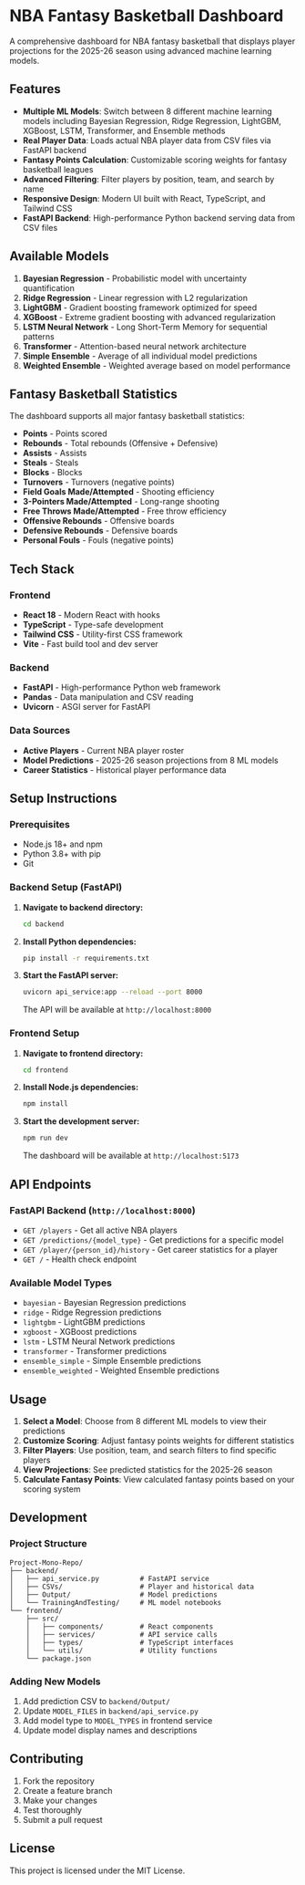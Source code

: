 # NBA Fantasy Basketball Dashboard

A comprehensive dashboard for NBA fantasy basketball that displays player projections for the 2025-26 season using advanced machine learning models.

## Features

- **Multiple ML Models**: Switch between 8 different machine learning models including Bayesian Regression, Ridge Regression, LightGBM, XGBoost, LSTM, Transformer, and Ensemble methods
- **Real Player Data**: Loads actual NBA player data from CSV files via FastAPI backend
- **Fantasy Points Calculation**: Customizable scoring weights for fantasy basketball leagues
- **Advanced Filtering**: Filter players by position, team, and search by name
- **Responsive Design**: Modern UI built with React, TypeScript, and Tailwind CSS
- **FastAPI Backend**: High-performance Python backend serving data from CSV files

## Available Models

1. **Bayesian Regression** - Probabilistic model with uncertainty quantification
2. **Ridge Regression** - Linear regression with L2 regularization
3. **LightGBM** - Gradient boosting framework optimized for speed
4. **XGBoost** - Extreme gradient boosting with advanced regularization
5. **LSTM Neural Network** - Long Short-Term Memory for sequential patterns
6. **Transformer** - Attention-based neural network architecture
7. **Simple Ensemble** - Average of all individual model predictions
8. **Weighted Ensemble** - Weighted average based on model performance

## Fantasy Basketball Statistics

The dashboard supports all major fantasy basketball statistics:
- **Points** - Points scored
- **Rebounds** - Total rebounds (Offensive + Defensive)
- **Assists** - Assists
- **Steals** - Steals
- **Blocks** - Blocks
- **Turnovers** - Turnovers (negative points)
- **Field Goals Made/Attempted** - Shooting efficiency
- **3-Pointers Made/Attempted** - Long-range shooting
- **Free Throws Made/Attempted** - Free throw efficiency
- **Offensive Rebounds** - Offensive boards
- **Defensive Rebounds** - Defensive boards
- **Personal Fouls** - Fouls (negative points)

## Tech Stack

### Frontend
- **React 18** - Modern React with hooks
- **TypeScript** - Type-safe development
- **Tailwind CSS** - Utility-first CSS framework
- **Vite** - Fast build tool and dev server

### Backend
- **FastAPI** - High-performance Python web framework
- **Pandas** - Data manipulation and CSV reading
- **Uvicorn** - ASGI server for FastAPI

### Data Sources
- **Active Players** - Current NBA player roster
- **Model Predictions** - 2025-26 season projections from 8 ML models
- **Career Statistics** - Historical player performance data

## Setup Instructions

### Prerequisites
- Node.js 18+ and npm
- Python 3.8+ with pip
- Git

### Backend Setup (FastAPI)

1. **Navigate to backend directory:**
   ```bash
   cd backend
   ```

2. **Install Python dependencies:**
   ```bash
   pip install -r requirements.txt
   ```

3. **Start the FastAPI server:**
   ```bash
   uvicorn api_service:app --reload --port 8000
   ```

   The API will be available at `http://localhost:8000`

### Frontend Setup

1. **Navigate to frontend directory:**
   ```bash
   cd frontend
   ```

2. **Install Node.js dependencies:**
   ```bash
   npm install
   ```

3. **Start the development server:**
   ```bash
   npm run dev
   ```

   The dashboard will be available at `http://localhost:5173`

## API Endpoints

### FastAPI Backend (`http://localhost:8000`)

- `GET /players` - Get all active NBA players
- `GET /predictions/{model_type}` - Get predictions for a specific model
- `GET /player/{person_id}/history` - Get career statistics for a player
- `GET /` - Health check endpoint

### Available Model Types
- `bayesian` - Bayesian Regression predictions
- `ridge` - Ridge Regression predictions
- `lightgbm` - LightGBM predictions
- `xgboost` - XGBoost predictions
- `lstm` - LSTM Neural Network predictions
- `transformer` - Transformer predictions
- `ensemble_simple` - Simple Ensemble predictions
- `ensemble_weighted` - Weighted Ensemble predictions

## Usage

1. **Select a Model**: Choose from 8 different ML models to view their predictions
2. **Customize Scoring**: Adjust fantasy points weights for different statistics
3. **Filter Players**: Use position, team, and search filters to find specific players
4. **View Projections**: See predicted statistics for the 2025-26 season
5. **Calculate Fantasy Points**: View calculated fantasy points based on your scoring system

## Development

### Project Structure
```
Project-Mono-Repo/
├── backend/
│   ├── api_service.py          # FastAPI service
│   ├── CSVs/                   # Player and historical data
│   ├── Output/                 # Model predictions
│   └── TrainingAndTesting/     # ML model notebooks
└── frontend/
    ├── src/
    │   ├── components/         # React components
    │   ├── services/           # API service calls
    │   ├── types/              # TypeScript interfaces
    │   └── utils/              # Utility functions
    └── package.json
```

### Adding New Models
1. Add prediction CSV to `backend/Output/`
2. Update `MODEL_FILES` in `backend/api_service.py`
3. Add model type to `MODEL_TYPES` in frontend service
4. Update model display names and descriptions

## Contributing

1. Fork the repository
2. Create a feature branch
3. Make your changes
4. Test thoroughly
5. Submit a pull request

## License

This project is licensed under the MIT License.
